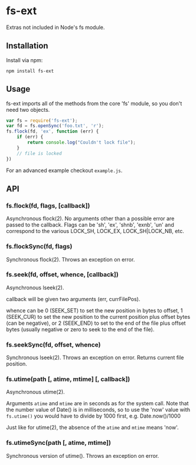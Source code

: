 fs-ext
======

Extras not included in Node's fs module.

Installation
------------

Install via npm:

    npm install fs-ext

Usage
-----

fs-ext imports all of the methods from the core 'fs' module, so you don't
need two objects.

```js
var fs = require('fs-ext');
var fd = fs.openSync('foo.txt', 'r');
fs.flock(fd, 'ex', function (err) {
    if (err) {
        return console.log("Couldn't lock file");
    }
    // file is locked
})
```

For an advanced example checkout `example.js`.

API
---

### fs.flock(fd, flags, [callback])

Asynchronous flock(2). No arguments other than a possible error are passed to
the callback. Flags can be 'sh', 'ex', 'shnb', 'exnb', 'un' and correspond
to the various LOCK_SH, LOCK_EX, LOCK_SH|LOCK_NB, etc.

### fs.flockSync(fd, flags)

Synchronous flock(2). Throws an exception on error.

### fs.seek(fd, offset, whence, [callback])

Asynchronous lseek(2).  

callback will be given two arguments (err, currFilePos).

whence can be 0 (SEEK_SET) to set the new position in bytes to offset, 
1 (SEEK_CUR) to set the new position to the current position plus offset 
bytes (can be negative), or 2 (SEEK_END) to set to the end of the file 
plus offset bytes (usually negative or zero to seek to the end of the file).

### fs.seekSync(fd, offset, whence)

Synchronous lseek(2). Throws an exception on error.  Returns current
file position.


### fs.utime(path [, atime, mtime] [, callback])

Asynchronous utime(2).

Arguments `atime` and `mtime` are in seconds as for the system call.  Note
that the number value of Date() is in milliseconds, so to use the 'now'
value with `fs.utime()` you would have to divide by 1000 first, e.g. 
Date.now()/1000

Just like for utime(2), the absence of the `atime` and `mtime` means 'now'.

### fs.utimeSync(path [, atime, mtime])

Synchronous version of utime().  Throws an exception on error.




